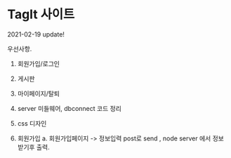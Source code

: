 # TagIt 사이트

2021-02-19 update!

우선사항.

1. 회원가입/로그인
2. 게시판
3. 마이페이지/탈퇴
4. server 미들웨어, dbconnect 코드 정리
5. css 디자인

6. 회원가입
   a. 회원가입페이지 -> 정보입력 post로 send , node server 에서 정보 받기후 출력.
